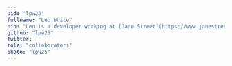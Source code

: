 ```yaml
---
uid: "lpw25"
fullname: "Leo White"
bio: "Leo is a developer working at [Jane Street](https://www.janestreet.com/) following his previous research with OCaml Labs at the [Computer Laboratory](https://www.cl.cam.ac.uk/). He regularly visits the lab to coordinate projects, as a [guest lecturer](https://www.cl.cam.ac.uk/teaching/1617/L28/) and a mentor to our interns."
github: "lpw25"
twitter:
role: "collaborators"
photo: "lpw25"
---
```

